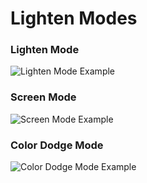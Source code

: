 # Lighten Modes

### Lighten Mode
![Lighten Mode Example](https://github.com/chrisfreilich/virtuoso-nodes/assets/108036952/ac05104d-6d64-4084-a44c-a78b51745ce9)

### Screen Mode
![Screen Mode Example](https://github.com/chrisfreilich/virtuoso-nodes/assets/108036952/594b788d-49f4-4bfc-8b9d-445e2436f6d9)

### Color Dodge Mode
![Color Dodge Mode Example](https://github.com/chrisfreilich/virtuoso-nodes/assets/108036952/b9a8b5df-255e-4825-ab68-ddbfa1c584e0)
